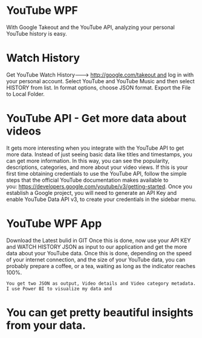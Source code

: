 # YouTube WPF
 
 With Google Takeout and the YouTube API, analyzing your personal YouTube history is easy.
 
 # Watch History
 Get YouTube Watch History---> http://google.com/takeout and log in with your personal account. 
	Select YouTube and YouTube Music and then select HISTORY from list. In format options, choose JSON format. Export the File to Local Folder.
	
 # YouTube API - Get more data about videos
	
 It gets more interesting when you integrate with the YouTube API to get more data. Instead of just seeing basic data like titles and timestamps, you can get more information. In this way, you can see the popularity, descriptions, categories, and more about your video views.
 If this is your first time obtaining credentials to use the YouTube API, follow the simple steps that the official YouTube documentation makes available to     you: https://developers.google.com/youtube/v3/getting-started.
 Once you establish a Google project, you will need to generate an API Key and enable YouTube Data API v3, to create your credentials in the sidebar menu.
	
 # YouTube WPF App
 Download the Latest bulid in GIT
	Once this is done, now use your API KEY and WATCH HISTORY JSON as input to our application and get the more data about your YouTube data.
	Once this is done, depending on the speed of your internet connection, and the size of your YouTube data, you can probably prepare a coffee, or a tea, waiting as long as the indicator reaches 100%.
	
	You get two JSON as output, Video details and Video category metadata. I use Power BI to visualize my data and 
	
 # You can get pretty beautiful insights from your data.
	
	
	
